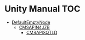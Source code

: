 Unity Manual TOC
================

 - [DefaultEmptyNode](DefaultEmptyNode.md)
	 - [CMSAPIN4JZB](CMSAPIN4JZB.md)
		 - [CMSAPISQTLD](CMSAPISQTLD.md)

